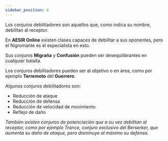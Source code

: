```yaml
---
sidebar_position: 4
---
```


Los conjuros debilitadores son aquellos que, como indica su nombre, debilitan al receptor.

En **AESIR Online** existen clases capaces de debilitar a sus oponentes, pero el Nigromante es el especialista en esto.

Sus conjuros **Migraña** y **Confusión** pueden ser desequilibrantes en cualquier batalla.

Los conjuros debilitadores pueden ser al objetivo o en área, como por ejemplo **Terremoto** del **Guerrero**.

Algunos conjuros debilitadores son:
  -	Reducción de ataque
  -	Reducción de defensa
  -	Reducción de velocidad de movimiento
  -	Reflejo de daño

*También existen conjuros de potenciación que a su vez debilitan al receptor, como por ejemplo Trance, conjuro exclusivo del Berserker, que aumenta su daño de ataque, pero disminuye al máximo su defensa.*
